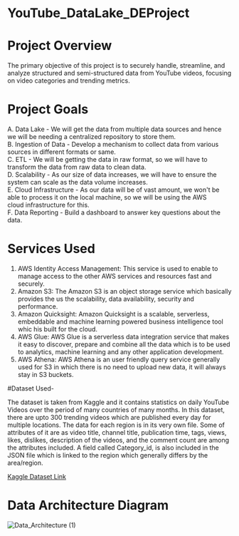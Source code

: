 # YouTube_DataLake_DEProject
# Project Overview
The primary objective of this project is to securely handle, streamline, and analyze structured and semi-structured data from YouTube videos, focusing on video categories and trending metrics.

# Project Goals 
A. Data Lake - We will get the data from multiple data sources and hence we will be needing a centralized repository to store them.  
B. Ingestion of Data - Develop a mechanism to collect data from various sources in different formats or same.  
C. ETL - We will be getting the data in raw format, so we will have to transform the data from raw data to clean data.  
D. Scalability - As our size of data increases, we will have to ensure the system can scale as the data volume increases.  
E. Cloud Infrastructure - As our data will be of vast amount, we won't be able to process it on the local machine, so we will be using the AWS 		 
                          cloud infrastructure for this.  
F. Data Reporting - Build a dashboard to answer key questions about the data.  

# Services Used
1. AWS Identity Access Management: This service is used to enable to manage access to the other AWS services and resources fast and securely.
2. Amazon S3: The Amazon S3 is an object storage service which basically provides the us the scalability, data availability, security and performance.  
3. Amazon Quicksight: Amazon Quicksight is a scalable, serverless, embeddable and machine learning powered business intelligence tool whic his built for the cloud.
4. AWS Glue: AWS Glue is a serverless data integration service that makes it easy to discover, prepare and combine all the data which is to be used to analytics, machine learning and any other application development.
5. AWS Athena: AWS Athena is an user friendly query service generally used for S3 in which there is no need to upload new data, it will always stay in S3 buckets.


#Dataset Used-

The dataset is taken from Kaggle and it contains statistics on daily YouTube Videos over the period of many countries of many months. In this dataset, there are upto 300 trending videos which are published every day for multiple locations. The data for each region is in its very own file. Some of attributes of it are as video title, channel title, publication time, tags, views, likes, dislikes, description of the videos, and the comment count are among the attributes included. A field called Category_id, is also included in the JSON file which is linked to the region which generally differs by the area/region.  

[Kaggle Dataset Link](https://www.kaggle.com/datasets/datasnaek/youtube-new/download?datasetVersionNumber=115)

# Data Architecture Diagram    


![Data_Architecture (1)](https://github.com/shreyasd30/YouTube_DataLake_DEProject/assets/56275546/43e0d06c-4e00-4ab9-a8a9-453385fd97e3)




